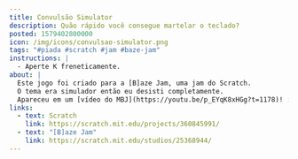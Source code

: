 ```yaml
---
title: Convulsão Simulator
description: Quão rápido você consegue martelar o teclado?
posted: 1579402800000
icon: /img/icons/convulsao-simulator.png
tags: "#piada #scratch #jam #baze-jam"
instructions: |
  - Aperte K freneticamente.
about: |
  Este jogo foi criado para a [B]aze Jam, uma jam do Scratch.
  O tema era simulador então eu desisti completamente.
  Apareceu em um [vídeo do MBJ](https://youtu.be/p_EYqK8xHGg?t=1178)! :00
links:
  - text: Scratch
    link: https://scratch.mit.edu/projects/360845991/
  - text: "[B]aze Jam"
    link: https://scratch.mit.edu/studios/25368944/
---
```


<scratch url="https://scratch.mit.edu/projects/360845991/"></scratch>
